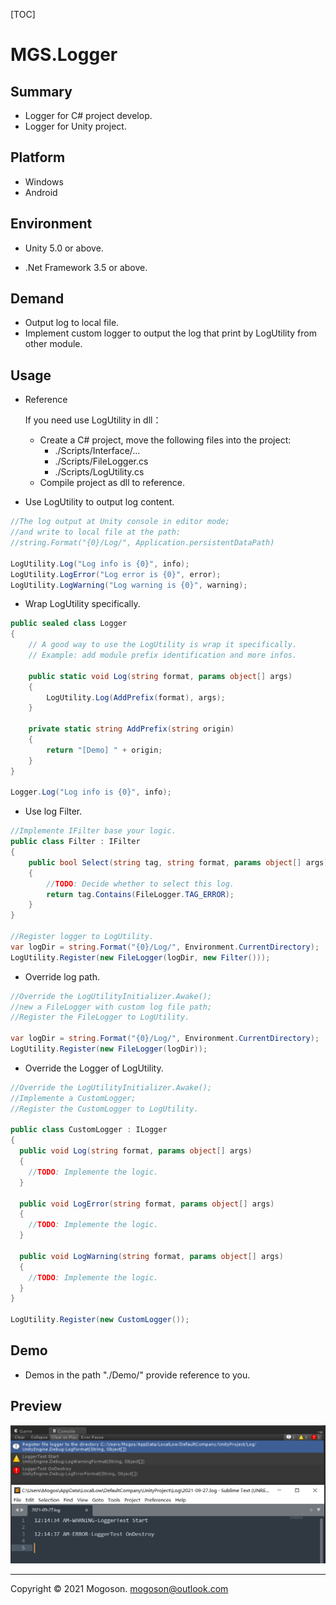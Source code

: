 [TOC]

# MGS.Logger

## Summary
- Logger for C# project develop.
- Logger for Unity project.

## Platform

- Windows
- Android

## Environment

- Unity 5.0 or above.

- .Net Framework 3.5 or above.

## Demand
- Output log to local file.
- Implement custom logger to output the log that print by LogUtility from other module.

## Usage

- Reference

  If you need use LogUtility in dll：

  - Create a C# project, move the following files into the project:
    - ./Scripts/Interface/...
    - ./Scripts/FileLogger.cs
    - ./Scripts/LogUtility.cs
  - Compile project as dll to reference.


- Use LogUtility to output log content.

```C#
//The log output at Unity console in editor mode;
//and write to local file at the path:
//string.Format("{0}/Log/", Application.persistentDataPath)

LogUtility.Log("Log info is {0}", info);
LogUtility.LogError("Log error is {0}", error);
LogUtility.LogWarning("Log warning is {0}", warning);
```

- Wrap LogUtility specifically.

```C#
public sealed class Logger
{
    // A good way to use the LogUtility is wrap it specifically.
    // Example: add module prefix identification and more infos.

    public static void Log(string format, params object[] args)
    {
        LogUtility.Log(AddPrefix(format), args);
    }
    
    private static string AddPrefix(string origin)
    {
        return "[Demo] " + origin;
    }
}

Logger.Log("Log info is {0}", info);
```

- Use log Filter.

```C#
//Implemente IFilter base your logic.
public class Filter : IFilter
{
    public bool Select(string tag, string format, params object[] args)
    {
        //TODO: Decide whether to select this log.
        return tag.Contains(FileLogger.TAG_ERROR);
    }
}

//Register logger to LogUtility.
var logDir = string.Format("{0}/Log/", Environment.CurrentDirectory);
LogUtility.Register(new FileLogger(logDir, new Filter()));
```

- Override log path.

```c#
//Override the LogUtilityInitializer.Awake();
//new a FileLogger with custom log file path;
//Register the FileLogger to LogUtility.

var logDir = string.Format("{0}/Log/", Environment.CurrentDirectory);
LogUtility.Register(new FileLogger(logDir));
```

- Override the Logger of LogUtility.

```C#
//Override the LogUtilityInitializer.Awake();
//Implemente a CustomLogger;
//Register the CustomLogger to LogUtility.

public class CustomLogger : ILogger
{
  public void Log(string format, params object[] args)
  {
    //TODO: Implemente the logic.
  }

  public void LogError(string format, params object[] args)
  {
    //TODO: Implemente the logic.
  }

  public void LogWarning(string format, params object[] args)
  {
    //TODO: Implemente the logic.
  }
}

LogUtility.Register(new CustomLogger());
```


## Demo

- Demos in the path "./Demo/" provide reference to you.

## Preview

![Logger Output](./Attachment/images/LoggerOutput.PNG)

------

Copyright © 2021 Mogoson.	mogoson@outlook.com